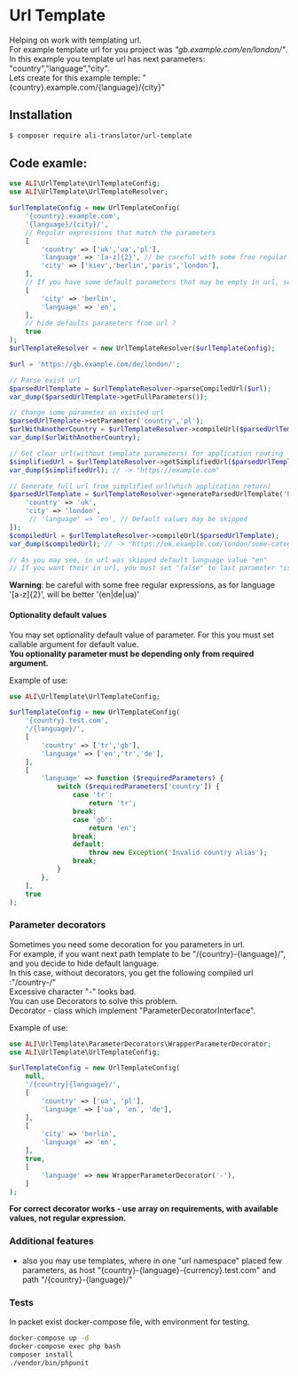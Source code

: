 # Url Template

Helping on work with templating url. <br>
For example template url for you project was _"gb.example.com/en/london/"_.
In this example you template url has next parameters: "country","language","city".<br>
Lets create for this example temple: "{country}.example.com/{language}/{city}"<br>


## Installation

```bash
$ composer require ali-translator/url-template
```


## Code examle:
```php
use ALI\UrlTemplate\UrlTemplateConfig;
use ALI\UrlTemplate\UrlTemplateResolver;

$urlTemplateConfig = new UrlTemplateConfig(
    '{country}.example.com',
    '{language}/{city}/',
    // Regular expressions that match the parameters  
    [
        'country' => ['uk','ua','pl'],
        'language' => '[a-z]{2}', // be careful with some free regular expressions
        'city' => ['kiev','berlin','paris','london'],
    ],
    // If you have some default parameters that may be empty in url, set them here
    [
        'city' => 'berlin',
        'language' => 'en',
    ],
    // hide defaults parameters from url ?
    true
);
$urlTemplateResolver = new UrlTemplateResolver($urlTemplateConfig);

$url = 'https://gb.example.com/de/london/';

// Parse exist url
$parsedUrlTemplate = $urlTemplateResolver->parseCompiledUrl($url);
var_dump($parsedUrlTemplate->getFullParameters());

// Change some parameter on existed url
$parsedUrlTemplate->setParameter('country','pl');
$urlWithAnotherCountry = $urlTemplateResolver->compileUrl($parsedUrlTemplate);
var_dump($urlWithAnotherCountry);

// Get clear url(without template parameters) for application routing
$simplifiedUrl = $urlTemplateResolver->getSimplifiedUrl($parsedUrlTemplate);
var_dump($simplifiedUrl); // -> "https://example.com"

// Generate full url from simplified url(which application return)
$parsedUrlTemplate = $urlTemplateResolver->generateParsedUrlTemplate('https://example.com/some-category/item?sale=1',[
    'country' => 'uk',
    'city' => 'london',
     // 'language' => 'en', // Default values may be skipped
]);
$compiledUrl = $urlTemplateResolver->compileUrl($parsedUrlTemplate);
var_dump($compiledUrl); // -> "https://uk.example.com/london/some-category/item?sale=1"

// As you may see, in url was skipped default language value "en"
// If you want their in url, you must set "false" to last parameter "isHideDefaultParameters" on constructor of UrlTemplateConfig 
```

**Warning**: be careful with some free regular expressions, as for language '[a-z]{2}', will be better '(en|de|ua)'

#### Optionality default values
You may set optionality default value of parameter. For this you must set callable argument for default value.<br>
**You optionality parameter must be depending only from required argument.**<br>

Example of use:<br>

```php
use ALI\UrlTemplate\UrlTemplateConfig;

$urlTemplateConfig = new UrlTemplateConfig(
    '{country}.test.com',
    '/{language}/',
    [
        'country' => ['tr','gb'],
        'language' => ['en','tr','de'],
    ],
    [
        'language' => function ($requiredParameters) {
            switch ($requiredParameters['country']) {
                case 'tr':
                    return 'tr';
                break;
                case 'gb':
                    return 'en';
                break;
                default:
                    throw new Exception('Invalid country alias');
                break;
            }
        },
    ],
    true
);

``` 

### Parameter decorators
Sometimes you need some decoration for you parameters in url.<br>
For example, if you want next path template to be "/{country}-{language}/", and you decide to hide default language.<br> 
In this case, without decorators, you get the following compiled url :"/country-/"<br>
Excessive character "-" looks bad.<br>
You can use Decorators to solve this problem. <br>
Decorator - class which implement "ParameterDecoratorInterface".<br>

Example of use:
```php
use ALI\UrlTemplate\ParameterDecorators\WrapperParameterDecorator;
use ALI\UrlTemplate\UrlTemplateConfig;

$urlTemplateConfig = new UrlTemplateConfig(
    null,
    '/{country}{language}/',
    [
        'country' => ['ua', 'pl'],
        'language' => ['ua', 'en', 'de'],
    ],
    [
        'city' => 'berlin',
        'language' => 'en',
    ],
    true,
    [
        'language' => new WrapperParameterDecorator('-'),
    ]
);
```

**For correct decorator works - use array on requirements, with available values, not regular expression.<br>**

### Additional features
* also you may use templates, where in one "url namespace" placed few parameters, as host "{country}-{language}-{currency}.test.com" and path "/{country}-{language}/"

### Tests
In packet exist docker-compose file, with environment for testing.
```bash
docker-compose up -d
docker-compose exec php bash
composer install
./vendor/bin/phpunit
``` 
